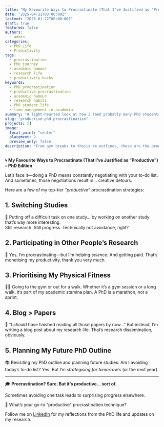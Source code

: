 ```yaml
---
title: "My Favourite Ways to Procrastinate (That I’ve Justified as 'Productive') – PhD Edition"
date: "2025-04-21T00:00:00Z"
lastmod: "2025-01-22T00:00:00Z"
draft: true
featured: false
authors:
  - admin
categories:
  - PhD Life
  - Productivity
tags:
  - procrastination
  - PhD journey
  - academic humour
  - research life
  - productivity hacks
keywords:
  - PhD procrastination
  - productive procrastination
  - academic humour
  - research habits
  - PhD student life
  - time management in academia
summary: "A light-hearted look at how I (and probably many PhD students) procrastinate in surprisingly productive ways - from reorganising references to joining paid studies."
slug: "productive-phd-procrastination"
projects: []
image:
  focal_point: "center"
  placement: 2
  preview_only: false
description: "From gym breaks to thesis re-outlines, these are the productivity-justified procrastination habits I’ve mastered during my PhD."
---
```


🌀 **My Favourite Ways to Procrastinate (That I’ve Justified as “Productive”) – PhD Edition**

Let’s face it—doing a PhD means constantly negotiating with your to-do list. And sometimes, those negotiations result in... creative detours. 

Here are a few of my top-tier *“productive”* procrastination strategies:

## 1. Switching Studies  
🧠 Putting off a difficult task on one study… by working on another study that’s way more interesting.  
Still research. Still progress. Technically not avoidance, right?

## 2. Participating in Other People’s Research  
💸 Yes, I’m procrastinating—but I’m helping *science*. And getting paid. 
That’s monetising my productivity, thank you very much.

## 3. Prioritising My Physical Fitness  
🏃‍♀️ Going to the gym or out for a walk.
Whether it’s a gym session or a long walk, it’s part of my academic stamina plan. A PhD is a marathon, not a sprint.

## 4. Blog > Papers  
📖 “I *should* have finished reading all those papers by now...” 
But instead, I’m writing a blog post about my research life. That’s research dissemination, obviously. 

## 5. Planning My Future PhD Outline 
📚 Revisiting my PhD outline and planning future studies. 
Am I avoiding today’s to-do list? Yes. But I’m *strategising for tomorrow’s* (or the next year).

---

🎓 **Procrastination? Sure. But it’s productive... sort of.**  

Sometimes avoiding one task leads to surprising progress elsewhere.  

💭 What’s your go-to “productive” procrastination technique?

Follow me on [LinkedIn](https://www.linkedin.com/in/stephanie-towch-4b2549206/) for my reflections from the PhD life and updates on my research.

